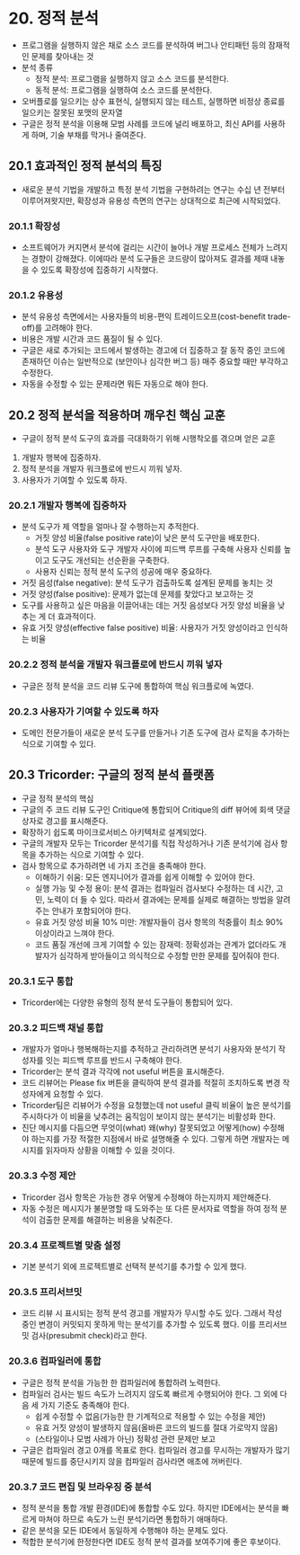 # 20. 정적 분석

- 프로그램을 실행하지 않은 채로 소스 코드를 분석하여 버그나 안티패턴 등의 잠재적인 문제를 찾아내는 것
- 분석 종류
  - 정적 분석: 프로그램을 실행하지 않고 소스 코드를 분석한다.
  - 동적 분석: 프로그램을 실행하여 소스 코드를 분석한다.
- 오버플로를 일으키는 상수 표현식, 실행되지 않는 테스트, 실행하면 비정상 종료를 일으키는 잘못된 포맷의 문자열
- 구글은 정적 분석을 이용해 모범 사례를 코드에 널리 배포하고, 최신 API를 사용하게 하며, 기술 부채를 막거나 줄여준다.

## 20.1 효과적인 정적 분석의 특징

- 새로운 분석 기법을 개발하고 특정 분석 기법을 구현하려는 연구는 수십 년 전부터 이루어져왓지만, 확장성과 유용성 측면의 연구는 상대적으로 최근에 시작되었다.

### 20.1.1 확장성

- 소프트웨어가 커지면서 분석에 걸리는 시간이 늘어나 개발 프로세스 전체가 느려지는 경향이 강해졌다. 이에따라 분석 도구들은 코드량이 많아져도 결과를 제때 내놓을 수 있도록 확장성에 집중하기 시작했다.

### 20.1.2 유용성

- 분석 유용성 측면에서는 사용자들의 비용-편익 트레이드오프(cost-benefit trade-off)를 고려해야 한다.
- 비용은 개발 시간과 코드 품질이 될 수 있다.
- 구글은 새로 추가되는 코드에서 발생하는 경고에 더 집중하고 잘 동작 중인 코드에 존재하던 이슈는 일반적으로 (보안이나 심각한 버그 등) 매주 중요할 때만 부각하고 수정한다.
- 자동을 수정할 수 있는 문제라면 뭐든 자동으로 해야 한다.

## 20.2 정적 분석을 적용하며 깨우친 핵심 교훈

- 구글이 정적 분석 도구의 효과를 극대화하기 위해 시행착오를 겪으며 얻은 교훈

1. 개발자 행복에 집중하자.
2. 정적 분석을 개발자 워크플로에 반드시 끼워 넣자.
3. 사용자가 기여할 수 있도록 하자.

### 20.2.1 개발자 행복에 집중하자

- 분석 도구가 제 역할을 얼마나 잘 수행하는지 추적한다.
  - 거짓 양성 비율(false positive rate)이 낮은 분석 도구만을 배포한다.
  - 분석 도구 사용자와 도구 개발자 사이에 피드백 루프를 구축해 사용자 신뢰를 높이고 도구도 개선되는 선순환을 구축한다.
  - 사용자 신뢰는 정적 분석 도구의 성공에 매우 중요하다.
- 거짓 음성(false negative): 분석 도구가 검출하도록 설계된 문제를 놓치는 것
- 거짓 양성(false positive): 문제가 없는데 문제를 찾았다고 보고하는 것
- 도구를 사용하고 싶은 마음을 이끌어내는 데는 거짓 음성보다 거짓 양성 비율을 낮추는 게 더 효과적이다.
- 유효 거짓 양성(effective false positive) 비율: 사용자가 거짓 양성이라고 인식하는 비율

### 20.2.2 정적 분석을 개발자 워크플로에 반드시 끼워 넣자

- 구글은 정적 분석을 코드 리뷰 도구에 통합하여 핵심 워크플로에 녹였다.

### 20.2.3 사용자가 기여할 수 있도록 하자

- 도메인 전문가들이 새로운 분석 도구를 만들거나 기존 도구에 검사 로직을 추가하는 식으로 기여할 수 있다.

## 20.3 Tricorder: 구글의 정적 분석 플랫폼

- 구글 정적 분석의 핵심
- 구글의 주 코드 리뷰 도구인 Critique에 통합되어 Critique의 diff 뷰어에 회색 댓글 상자로 경고를 표시해준다.
- 확장하기 쉽도록 마이크로서비스 아키텍처로 설계되었다.
- 구글의 개발자 모두는 Tricorder 분석기를 직접 작성하거나 기존 분석기에 검사 항목을 추가하는 식으로 기여할 수 있다.
- 검사 항목으로 추가하려면 네 가지 조건을 충족해야 한다.
  - 이해하기 쉬움: 모든 엔지니어가 결과를 쉽게 이해할 수 있어야 한다.
  - 실행 가능 및 수정 용이: 분석 결과는 컴파일러 검사보다 수정하는 데 시간, 고민, 노력이 더 들 수 있다. 따라서 결과에는 문제를 실제로 해결하는 방법을 알려주는 안내가 포함되어야 한다.
  - 유효 거짓 양성 비율 10% 미만: 개발자들이 검사 항목의 적중률이 최소 90% 이상이라고 느껴야 한다.
  - 코드 품질 개선에 크게 기여할 수 있는 잠재력: 정확성과는 관계가 없더라도 개발자가 심각하게 받아들이고 의식적으로 수정할 만한 문제를 짚어줘야 한다.

### 20.3.1 도구 통합

- Tricorder에는 다양한 유형의 정적 분석 도구들이 통합되어 있다.

### 20.3.2 피드백 채널 통합

- 개발자가 얼마나 행복해하는지를 추적하고 관리하려면 분석기 사용자와 분석기 작성자를 잇는 피드백 루프를 반드시 구축해야 한다.
- Tricorder는 분석 결과 각각에 not useful 버튼을 표시해준다.
- 코드 리뷰어는 Please fix 버튼을 클릭하여 분석 결과를 적절히 조치하도록 변경 작성자에게 요청할 수 있다.
- Tricorder팀은 리뷰어가 수정을 요청했는데 not useful 클릭 비율이 높은 분석기를 주시하다가 이 비율을 낮추려는 움직임이 보이지 않는 분석기는 비활성화 한다.
- 진단 메시지를 다듬으면 무엇이(what) 왜(why) 잘못되었고 어떻게(how) 수정해야 하는지를 가장 적절한 지점에서 바로 설명해줄 수 있다. 그렇게 하면 개발자는 메시지를 읽자마자 상황을 이해할 수 있을 것이다.

### 20.3.3 수정 제안

- Tricorder 검사 항목은 가능한 경우 어떻게 수정해야 하는지까지 제안해준다.
- 자동 수정은 메시지가 불분명할 때 도와주는 또 다른 문서자료 역할을 하여 정적 분석이 검출한 문제를 해결하는 비용을 낮춰준다.

### 20.3.4 프로젝트별 맞춤 설정

- 기본 분석기 외에 프로젝트별로 선택적 분석기를 추가할 수 있게 했다.

### 20.3.5 프리서브밋

- 코드 리뷰 시 표시되는 정적 분석 경고를 개발자가 무시할 수도 있다. 그래서 작성 중인 변경이 커밋되지 못하게 막는 분석기를 추가할 수 있도록 했다. 이를 프리서브밋 검사(presubmit check)라고 한다.

### 20.3.6 컴파일러에 통합

- 구글은 정적 분석을 가능한 한 컴파일러에 통합하려 노력한다.
- 컴파일러 검사는 빌드 속도가 느려지지 않도록 빠르게 수행되어야 한다. 그 외에 다음 세 가지 기준도 충족해야 한다.
  - 쉽게 수정할 수 없음(가능한 한 기계적으로 적용할 수 있는 수정을 제안)
  - 유효 거짓 양성이 발생하지 않음(올바른 코드의 빌드를 절대 가로막지 않음)
  - (스타일이나 모범 사례가 아닌) 정확성 관련 문제만 보고
- 구글은 컴파일러 경고 0개를 목표로 한다. 컴파일러 경고를 무시하는 개발자가 많기 때문에 빌드를 중단시키지 않을 컴파일러 검사라면 애초에 꺼버린다.

### 20.3.7 코드 편집 및 브라우징 중 분석

- 정적 분석을 통합 개발 환경(IDE)에 통합할 수도 있다. 하지만 IDE에서는 분석을 빠르게 마쳐야 하므로 속도가 느린 분석기라면 통합하기 애매하다.
- 같은 분석을 모든 IDE에서 동일하게 수행해야 하는 문제도 있다.
- 적합한 분석기에 한정한다면 IDE도 정적 분석 결과를 보여주기에 좋은 후보이다.
